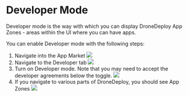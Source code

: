 # Developer Mode

Developer mode is the way with which you can display DroneDeploy App Zones - areas within the UI where you can have apps.

You can enable Developer mode with the following steps:

1. Navigate into the App Market ![](../../../.gitbook/assets/developer\_mode\_1.png)
2. Navigate to the Developer tab ![](../../../.gitbook/assets/developer\_mode\_2.png)
3. Turn on Developer mode. Note that you may need to accept the developer agreements below the toggle. ![](../../../.gitbook/assets/developer\_mode\_3.png)
4. If you navigate to various parts of DroneDeploy, you should see App Zones ![](../../../.gitbook/assets/developer\_mode\_4.png)
